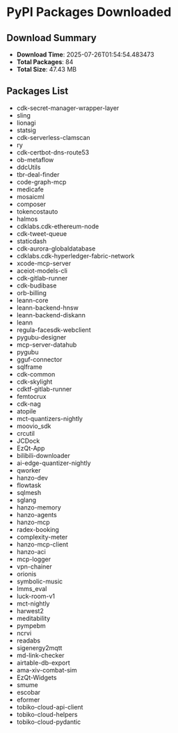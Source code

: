# PyPI Packages Downloaded

## Download Summary
- **Download Time**: 2025-07-26T01:54:54.483473
- **Total Packages**: 84
- **Total Size**: 47.43 MB

## Packages List
- cdk-secret-manager-wrapper-layer
- sling
- lionagi
- statsig
- cdk-serverless-clamscan
- ry
- cdk-certbot-dns-route53
- ob-metaflow
- ddcUtils
- tbr-deal-finder
- code-graph-mcp
- medicafe
- mosaicml
- composer
- tokencostauto
- halmos
- cdklabs.cdk-ethereum-node
- cdk-tweet-queue
- staticdash
- cdk-aurora-globaldatabase
- cdklabs.cdk-hyperledger-fabric-network
- xcode-mcp-server
- aceiot-models-cli
- cdk-gitlab-runner
- cdk-budibase
- orb-billing
- leann-core
- leann-backend-hnsw
- leann-backend-diskann
- leann
- regula-facesdk-webclient
- pygubu-designer
- mcp-server-datahub
- pygubu
- gguf-connector
- sqlframe
- cdk-common
- cdk-skylight
- cdktf-gitlab-runner
- femtocrux
- cdk-nag
- atopile
- mct-quantizers-nightly
- moovio_sdk
- crcutil
- JCDock
- EzQt-App
- bilibili-downloader
- ai-edge-quantizer-nightly
- qworker
- hanzo-dev
- flowtask
- sqlmesh
- sglang
- hanzo-memory
- hanzo-agents
- hanzo-mcp
- radex-booking
- complexity-meter
- hanzo-mcp-client
- hanzo-aci
- mcp-logger
- vpn-chainer
- orionis
- symbolic-music
- lmms_eval
- luck-room-v1
- mct-nightly
- harwest2
- meditability
- pympebm
- ncrvi
- readabs
- sigenergy2mqtt
- md-link-checker
- airtable-db-export
- ama-xiv-combat-sim
- EzQt-Widgets
- smume
- escobar
- eformer
- tobiko-cloud-api-client
- tobiko-cloud-helpers
- tobiko-cloud-pydantic
